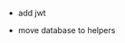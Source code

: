 <!-- - update controllers return type (mix sqlx with warp) -->
- add jwt
<!-- - add encription to passwords -->
- move database to helpers
